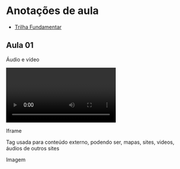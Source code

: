 # Anotações de aula

- [Trilha Fundamentar](https://github.com/andrademech/rocketseat/tree/main/Fundamentar)

## Aula 01

Áudio e vídeo

<video>
    <!---
    tags:
    - source;
    - autoplay;
    - preload;
    - loop;
    - width;
    - height;
    -->
</video>

<audio>
        <!---
    tags:
    - source;
    - autoplay;
    - preload;
    - loop;
    -->
</audio>

Iframe

<!--
    <iframe>

    - atributos
        - src
        - height
        - width
        - title (acessibilidade)
        - allowfullscreen
        - frameborder
-->

Tag usada para conteúdo externo, podendo ser, mapas, sites, videos, áudios de outros sites

Imagem

<!--
    <img>


    - src
    - alt
    - width
    - height
    - title
    - adicionando link
-->